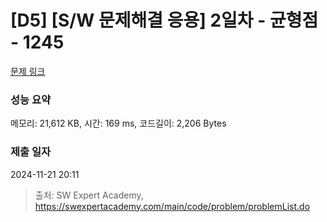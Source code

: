 # [D5] [S/W 문제해결 응용] 2일차 - 균형점 - 1245 

[문제 링크](https://swexpertacademy.com/main/code/problem/problemDetail.do?contestProbId=AV15MeBKAOgCFAYD) 

### 성능 요약

메모리: 21,612 KB, 시간: 169 ms, 코드길이: 2,206 Bytes

### 제출 일자

2024-11-21 20:11



> 출처: SW Expert Academy, https://swexpertacademy.com/main/code/problem/problemList.do
